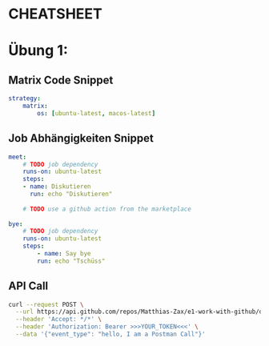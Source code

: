 # CHEATSHEET

# Übung 1: 
## Matrix Code Snippet
```yaml
strategy:
    matrix:
        os: [ubuntu-latest, macos-latest]
  ```
## Job Abhängigkeiten Snippet 
```yaml
meet:
    # TODO job dependency
    runs-on: ubuntu-latest
    steps:
    - name: Diskutieren
      run: echo "Diskutieren"
    
    # TODO use a github action from the marketplace
      
bye:
    # TODO job dependency
    runs-on: ubuntu-latest
    steps: 
        - name: Say bye
        run: echo "Tschüss"
  ```

## API Call
``` bash
curl --request POST \
  --url https://api.github.com/repos/Matthias-Zax/e1-work-with-github/dispatches \
  --header 'Accept: */*' \
  --header 'Authorization: Bearer >>>YOUR_TOKEN<<<' \
  --data '{"event_type": "hello, I am a Postman Call"}'
  ```
